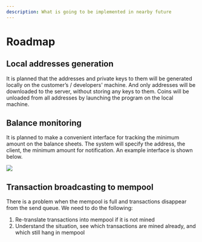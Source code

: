 ```yaml
---
description: What is going to be implemented in nearby future
---
```


# Roadmap

## **Local addresses generation**

It is planned that the addresses and private keys to them will be generated locally on the customer’s / developers' machine. And only addresses will be downloaded to the server, without storing any keys to them. Coins will be unloaded from all addresses by launching the program on the local machine.

## **Balance monitoring**

It is planned to make a convenient interface for tracking the minimum amount on the balance sheets. The system will specify the address, the client, the minimum amount for notification. An example interface is shown below.

![](https://lh6.googleusercontent.com/pE1s_BXJdffBVeb_w59SgdElEhIaP3PNeK38gLdHpFcmlXJ6WUtoORbV5DYWBkCjOr0TVJm1R317YgvVRxe8_rGcDhrSOLS3fKZicHcBtoEF18V3rDfCZmmfk6BZH-wW8wKZGrMa)

## **Transaction broadcasting to mempool**

There is a problem when the mempool is full and transactions disappear from the send queue. We need to do the following:

1. Re-translate transactions into mempool if it is not mined
2. Understand the situation, see which transactions are mined already, and which still hang in mempool

